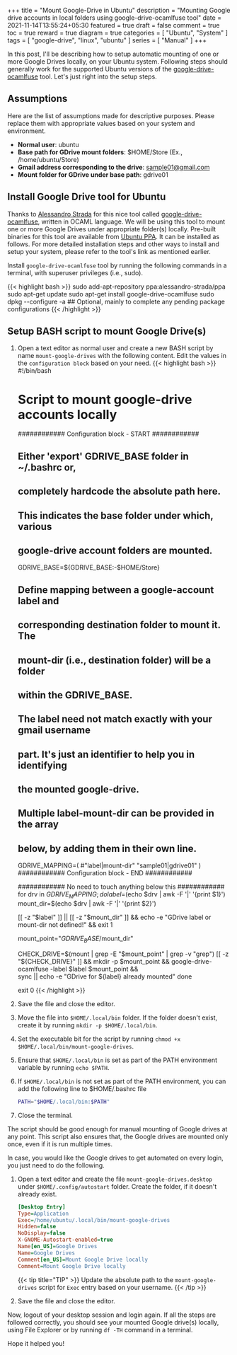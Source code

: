 +++
title = "Mount Google-Drive in Ubuntu"
description = "Mounting Google drive accounts in local folders using google-drive-ocamlfuse tool"
date = 2021-11-14T13:55:24+05:30
featured = true
draft = false
comment = true
toc = true
reward = true
diagram = true
categories = [
  "Ubuntu",
  "System"
]
tags = [
  "google-drive",
  "linux",
  "ubuntu"
]
series = [
  "Manual"
]
+++

In this post, I'll be describing how to setup automatic mounting of one or more Google Drives locally, on your Ubuntu system.
Following steps should generally work for the supported Ubuntu versions of the [google-drive-ocamlfuse](https://github.com/astrada/google-drive-ocamlfuse)
tool. Let's just right into the setup steps.

## Assumptions

Here are the list of assumptions made for descriptive purposes. Please replace them with appropriate values based on
your system and environment.

* **Normal user**: ubuntu
* **Base path for GDrive mount folders**: $HOME/Store (Ex., /home/ubuntu/Store)
* **Gmail address corresponding to the drive**: sample01@gmail.com
* **Mount folder for GDrive under base path**: gdrive01

## Install Google Drive tool for Ubuntu

Thanks to [Alessandro Strada](https://github.com/astrada) for this nice tool called
[google-drive-ocamlfuse](https://github.com/astrada/google-drive-ocamlfuse), written in OCAML language. We will be using
this tool to mount one or more Google Drives under appropriate folder(s) locally. Pre-built
binaries for this tool are available from [Ubuntu PPA](https://launchpad.net/~alessandro-strada/+archive/ubuntu/ppa).
It can be installed as follows. For more detailed installation steps and other ways to install and setup your system,
please refer to the tool's link as mentioned earlier.

Install `google-drive-ocamlfuse` tool by running the following commands in a terminal, with superuser privileges (i.e., sudo).

{{< highlight bash >}}
sudo add-apt-repository ppa:alessandro-strada/ppa
sudo apt-get update
sudo apt-get install google-drive-ocamlfuse
sudo dpkg --configure -a ## Optional, mainly to complete any pending package configurations
{{< /highlight >}}

## Setup BASH script to mount Google Drive(s)

1. Open a text editor as normal user and create a new BASH script by name `mount-google-drives` with the following content.
   Edit the values in the `configuration block` based on your need.
    {{< highlight bash >}}
    #!/bin/bash
    # Script to mount google-drive accounts locally

    ############ Configuration block - START ############
    ## Either 'export' GDRIVE_BASE folder in ~/.bashrc or,
    ## completely hardcode the absolute path here.
    ##
    ## This indicates the base folder under which, various
    ## google-drive account folders are mounted.
    GDRIVE_BASE=${GDRIVE_BASE:-$HOME/Store}

    ## Define mapping between a google-account label and
    ## corresponding destination folder to mount it. The
    ## mount-dir (i.e., destination folder) will be a folder
    ## within the GDRIVE_BASE.
    ##
    ## The label need not match exactly with your gmail username
    ## part. It's just an identifier to help you in identifying
    ## the mounted google-drive.
    ##
    ## Multiple label-mount-dir can be provided in the array
    ## below, by adding them in their own line.
    GDRIVE_MAPPING=(
      #"label|mount-dir"
      "sample01|gdrive01"
    )
    ############ Configuration block - END ############

    ############ No need to touch anything below this ############
    for drv in $GDRIVE_MAPPING; do
      label=$(echo $drv | awk -F '|' '{print $1}')
      mount_dir=$(echo $drv | awk -F '|' '{print $2}')

      [[ -z "$label" ]] || [[ -z "$mount_dir" ]] && echo -e "GDrive label or mount-dir not defined!" && exit 1

      mount_point="$GDRIVE_BASE/$mount_dir"

      CHECK_DRIVE=$(mount | grep -E "$mount_point" | grep -v "grep")
      [[ -z "${CHECK_DRIVE}" ]] && mkdir -p $mount_point && google-drive-ocamlfuse -label $label $mount_point && \
      sync || echo -e "GDrive for ${label} already mounted"
    done

    exit 0
    {{< /highlight >}}
2. Save the file and close the editor.
3. Move the file into `$HOME/.local/bin` folder. If the folder doesn't exist, create it by running `mkdir -p $HOME/.local/bin`.
4. Set the executable bit for the script by running `chmod +x $HOME/.local/bin/mount-google-drives`.
5. Ensure that `$HOME/.local/bin` is set as part of the PATH environment variable by running `echo $PATH`.
6. If `$HOME/.local/bin` is not set as part of the PATH environment, you can add the following line to $HOME/.bashrc file

    ```bash
    PATH="$HOME/.local/bin:$PATH"
    ```

7. Close the terminal.

The script should be good enough for manual mounting of Google drives at any point. This script also ensures that, the
Google drives are mounted only once, even if it is run multiple times.

In case, you would like the Google drives to get automated on every login, you just need to do the following.

1. Open a text editor and create the file `mount-google-drives.desktop` under `$HOME/.config/autostart` folder.
   Create the folder, if it doesn't already exist.

    ```ini
    [Desktop Entry]
    Type=Application
    Exec=/home/ubuntu/.local/bin/mount-google-drives
    Hidden=false
    NoDisplay=false
    X-GNOME-Autostart-enabled=true
    Name[en_US]=Google Drives
    Name=Google Drives
    Comment[en_US]=Mount Google Drive locally
    Comment=Mount Google Drive locally
    ```

    {{< tip title="TIP" >}}
    Update the absolute path to the `mount-google-drives` script for `Exec` entry based on your username.
    {{< /tip >}}
2. Save the file and close the editor.

Now, logout of your desktop session and login again. If all the steps are followed correctly, you should see your
mounted Google drive(s) locally, using File Explorer or by running `df -TH` command in a terminal.

Hope it helped you!
